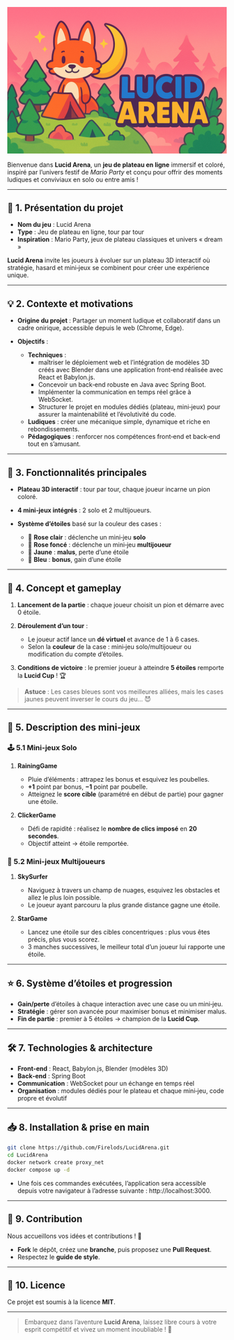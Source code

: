 ![bandeau du logo](/front-end/public/assets/bandeau_logo.png)

Bienvenue dans **Lucid Arena**, un **jeu de plateau en ligne** immersif et coloré, inspiré par l’univers festif de *Mario Party* et conçu pour offrir des moments ludiques et conviviaux en solo ou entre amis !

---

## 🌈 1. Présentation du projet

* **Nom du jeu** : Lucid Arena
* **Type** : Jeu de plateau en ligne, tour par tour
* **Inspiration** : Mario Party, jeux de plateau classiques et univers « dream »

**Lucid Arena** invite les joueurs à évoluer sur un plateau 3D interactif où stratégie, hasard et mini‑jeux se combinent pour créer une expérience unique.

---

## 💡 2. Contexte et motivations

* **Origine du projet** : Partager un moment ludique et collaboratif dans un cadre onirique, accessible depuis le web (Chrome, Edge).
* **Objectifs** :

  * **Techniques** :
    - maîtriser le déploiement web et l’intégration de modèles 3D créés avec Blender dans une application front‑end réalisée avec React et Babylon.js.
    - Concevoir un back‑end robuste en Java avec Spring Boot.
    - Implémenter la communication en temps réel grâce à WebSocket.
    - Structurer le projet en modules dédiés (plateau, mini‑jeux) pour assurer la maintenabilité et l’évolutivité du code.
  * **Ludiques** : créer une mécanique simple, dynamique et riche en rebondissements.
  * **Pédagogiques** : renforcer nos compétences front‑end et back‑end tout en s’amusant.

---

## 🚀 3. Fonctionnalités principales

* **Plateau 3D interactif** : tour par tour, chaque joueur incarne un pion coloré.
* **4 mini‑jeux intégrés** : 2 solo et 2 multijoueurs.
* **Système d’étoiles** basé sur la couleur des cases :

  * 🩷 **Rose clair** : déclenche un mini‑jeu **solo**
  * 💖 **Rose foncé** : déclenche un mini‑jeu **multijoueur**
  * 💛 **Jaune** : **malus**, perte d’une étoile
  * 💙 **Bleu** : **bonus**, gain d’une étoile

---

## 🎯 4. Concept et gameplay

1. **Lancement de la partie** : chaque joueur choisit un pion et démarre avec 0 étoile.
2. **Déroulement d’un tour** :

   * Le joueur actif lance un **dé virtuel** et avance de 1 à 6 cases.
   * Selon la **couleur** de la case : mini‑jeu solo/multijoueur ou modification du compte d’étoiles.
3. **Conditions de victoire** : le premier joueur à atteindre **5 étoiles** remporte la **Lucid Cup** ! 🏆

> **Astuce** : Les cases bleues sont vos meilleures alliées, mais les cases jaunes peuvent inverser le cours du jeu… 😈

---

## 🎲 5. Description des mini‑jeux

### 🕹️ 5.1 Mini-jeux Solo

1. **RainingGame**

   * Pluie d’éléments : attrapez les bonus et esquivez les poubelles.
   * **+1** point par bonus, **−1** point par poubelle.
   * Atteignez le **score cible** (paramétré en début de partie) pour gagner une étoile.

2. **ClickerGame**

   * Défi de rapidité : réalisez le **nombre de clics imposé** en **20 secondes**.
   * Objectif atteint → étoile remportée.

### 🤝 5.2 Mini-jeux Multijoueurs

1. **SkySurfer**

   * Naviguez à travers un champ de nuages, esquivez les obstacles et allez le plus loin possible.
   * Le joueur ayant parcouru la plus grande distance gagne une étoile.

2. **StarGame**

   * Lancez une étoile sur des cibles concentriques : plus vous êtes précis, plus vous scorez.
   * 3 manches successives, le meilleur total d’un joueur lui rapporte une étoile.

---

## ⭐ 6. Système d’étoiles et progression

* **Gain/perte** d’étoiles à chaque interaction avec une case ou un mini‑jeu.
* **Stratégie** : gérer son avancée pour maximiser bonus et minimiser malus.
* **Fin de partie** : premier à 5 étoiles → champion de la **Lucid Cup**.

---

## 🛠️ 7. Technologies & architecture

* **Front‑end** : React, Babylon.js, Blender (modèles 3D)
* **Back‑end** : Spring Boot
* **Communication** : WebSocket pour un échange en temps réel
* **Organisation** : modules dédiés pour le plateau et chaque mini‑jeu, code propre et évolutif

---

## 📥 8. Installation & prise en main

   ```bash
   git clone https://github.com/Firelods/LucidArena.git
   cd LucidArena
   docker network create proxy_net
   docker compose up -d
   ```
* Une fois ces commandes exécutées, l’application sera accessible depuis votre navigateur à l’adresse suivante : http://localhost:3000.
---

## 🤝 9. Contribution

Nous accueillons vos idées et contributions ! 🙌

* **Fork** le dépôt, créez une **branche**, puis proposez une **Pull Request**.
* Respectez le **guide de style**.

---

## 📄 10. Licence

Ce projet est soumis à la licence **MIT**.

---

> Embarquez dans l’aventure **Lucid Arena**, laissez libre cours à votre esprit compétitif et vivez un moment inoubliable ! 🌟
